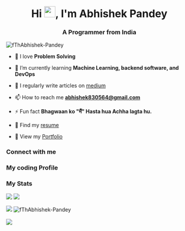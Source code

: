 <h1 align="center">Hi <img src="https://user-images.githubusercontent.com/18350557/176309783-0785949b-9127-417c-8b55-ab5a4333674e.gif" height="30px" width="30px">, I'm Abhishek Pandey</h1>
<h3 align="center">A Programmer from India</h3>

<p align="left"> <img src="https://komarev.com/ghpvc/?username=fThAbhishek-Pandey&label=Profile%20views&color=0e75b6&style=flat" alt="fThAbhishek-Pandey" /> </p>

- 🔭 I love **Problem Solving**

- 🌱 I’m currently learning **Machine Learning, backend software, and DevOps**

- 📝 I regularly write articles on [medium]()

- 📫 How to reach me **abhishek830564@gmail.com**

- ⚡ Fun fact **Bhagwaan ko "मैं" Hasta hua Achha lagta hu.**

- 👀 Find my [resume]()
- 👀 View my [Portfolio](https://fthabhishek-pandey.github.io/My-Portfolio/)

### Connect with me

### My coding Profile
  
### My Stats
<a><img src="https://github-profile-summary-cards.vercel.app/api/cards/profile-details?username=fThAbhishek-Pandey&theme=react" /><a/>
<a><img src="https://github-readme-stats.vercel.app/api/top-langs/?username=fThAbhishek-Pandey&layout=compact&theme=react" /></a>
<div >
<a href="http://www.github.com/fThAbhishek-Pandey"><img src="https://github-readme-streak-stats.herokuapp.com/?user=fThAbhishek-Pandey&theme=react" /></a>
<img src="https://github-readme-stats-sigma-five.vercel.app/api?username=fThAbhishek-Pandey&show_icons=true&locale=en&theme=react" alt="fThAbhishek-Pandey"/>
</div>
<br>
<img src="https://github-readme-activity-graph.vercel.app/graph?username=fThAbhishek-Pandey&theme=react">


